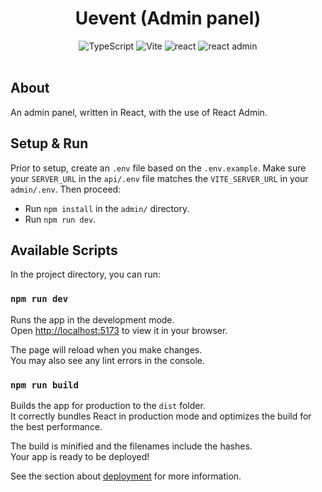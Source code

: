 <head>
    <div align="center">
        <h1 align="center">Uevent (Admin panel)</h1>
    </div>
</head>

<div align="center">
  <img alt="TypeScript" src="https://img.shields.io/badge/-TypeScript-3178C6.svg?style=for-the-badge&logo=TypeScript&logoColor=white" />
  <img alt="Vite" src="https://img.shields.io/badge/-Vite-646CFF.svg?style=for-the-badge&logo=Vite&logoColor=white" />
  <img alt="react" src="https://img.shields.io/badge/-React-61DAFB.svg?style=for-the-badge&logo=react&logoColor=black" />
  <img alt="react admin" src="https://img.shields.io/badge/-React%20admin-1a237e.svg?style=for-the-badge&logo=react&logoColor=white" />
</div>

</br>

## About

An admin panel, written in React, with the use of React Admin.

## Setup & Run

Prior to setup, create an `.env` file based on the `.env.example`. Make sure your `SERVER_URL` in the `api/.env` file matches the `VITE_SERVER_URL` in your `admin/.env`.
Then proceed:

- Run `npm install` in the `admin/` directory.
- Run `npm run dev`.

## Available Scripts

In the project directory, you can run:

### `npm run dev`

Runs the app in the development mode.\
Open [http://localhost:5173](http://localhost:5173) to view it in your browser.

The page will reload when you make changes.\
You may also see any lint errors in the console.

### `npm run build`

Builds the app for production to the `dist` folder.\
It correctly bundles React in production mode and optimizes the build for the best performance.

The build is minified and the filenames include the hashes.\
Your app is ready to be deployed!

See the section about [deployment](https://vitejs.dev/guide/static-deploy.html#building-the-app) for more information.
